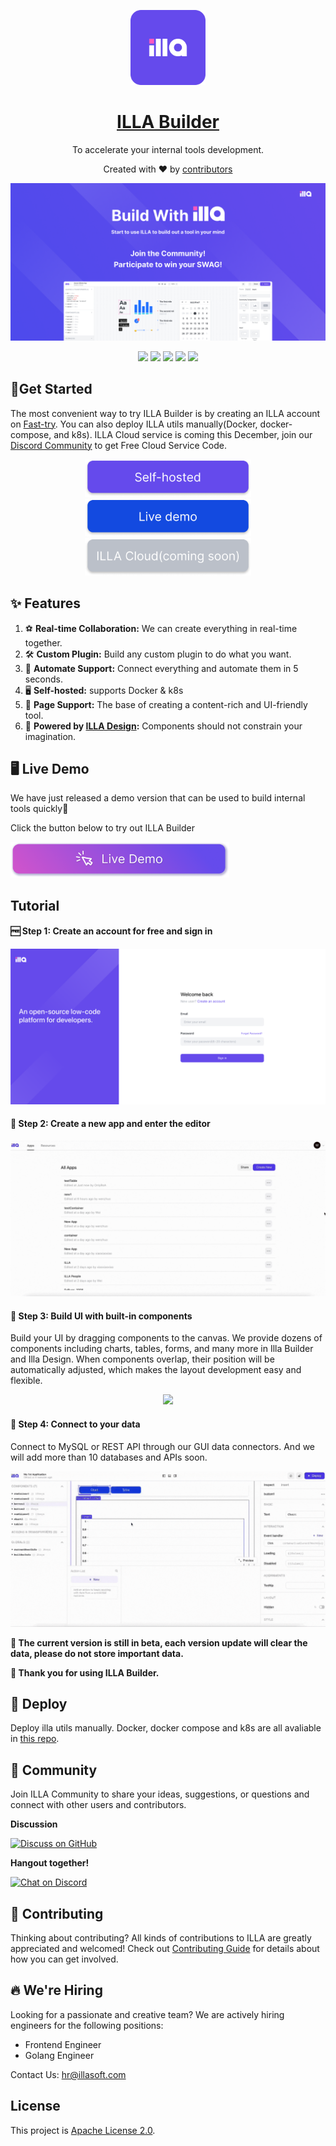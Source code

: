 <div align="center">
    <p align="center">
<a href="https://fast-try.illacloud.com/">
  <img alt="ILLA Design Logo" width="120px" height="120px" src="https://github.com/illacloud/.github/blob/main/assets/images/ILLALogo.svg"/>
</a>
</p>
</div>

<h1 align="center"><a href="https://fast-try.illacloud.com/">ILLA Builder</a></h1>
<p align="center">To accelerate your internal tools development.</p>

<div align="center">
  <p>Created with ❤︎ by <a href="https://github.com/illacloud/illa-builder/graphs/contributors">contributors</a></p>
</div>
<p align="center">
<a href="https://fast-try.illacloud.com/">
  <img src="https://github.com/illacloud/.github/blob/main/assets/images/newBuilder.png">
</a>
</p>


<p align="center">
  <a href="https://discord.gg/illacloud"><img src="https://img.shields.io/badge/chat-Discord-7289DA?logo=discord" height=18></a>
  <a href="https://twitter.com/illacloudHQ"><img src="https://img.shields.io/badge/Twitter-1DA1F2?logo=twitter&logoColor=white" height=18></a>
  <a href="https://github.com/orgs/illacloud/discussions"><img src="https://img.shields.io/badge/discussions-GitHub-333333?logo=github" height=18></a>
  <a href="./LICENSE"><img src="https://img.shields.io/github/license/illacloud/illa-builder" height=18></a>
  <a href="./CONTRIBUTING.md"><img src="https://badgen.net/badge/PRs/Welcome/green?icon=storybook" height=18></a>
</p>



## 🚀Get Started
The most convenient way to try ILLA Builder is by creating an ILLA account on [Fast-try](https://fast-try.illacloud.com/). You can also deploy ILLA utils manually(Docker, docker-compose, and k8s). ILLA Cloud service is coming this December, join our [Discord Community](https://discord.gg/zKf3WKCufR) to get Free Cloud Service Code.

<p align="center">
  <a href="https://www.illacloud.com/en-US/docs/illa-cli"><img src="https://github.com/illacloud/.github/blob/main/assets/images/Group%202950.png" height=60></a>
  <a href="https://fast-try.illacloud.com/"><img src="https://github.com/illacloud/.github/blob/main/assets/images/Group%202949.png" height=60></a>
  <img src="https://github.com/illacloud/.github/blob/main/assets/images/Group%202948%20(3).png?raw=true" height=60>
</p>



## ✨ Features

1. ⚽ **Real-time Collaboration:** We can create everything in real-time together.
2. 🛠 **Custom Plugin:** Build any custom plugin to do what you want.
3. 🤖 **Automate Support:** Connect everything and automate them in 5 seconds.
4. 🖥 **Self-hosted:** supports Docker & k8s
5. 📝 **Page Support:** The base of creating a content-rich and UI-friendly tool.
6. 🎨 **Powered by [ILLA Design](https://github.com/illacloud/illa-design):** Components should not constrain your imagination.

## 🖥 Live Demo
<p>We have just released a demo version that can be used to build internal tools quickly🎉</p>
<p>Click the button below to try out ILLA Builder</p>
<a href="https://fast-try.illacloud.com">
<img alt="Live Demo" width="350px" height="56.85px" src="https://github.com/illacloud/.github/blob/main/assets/images/newdemo2.png" />
</a>

## Tutorial
#### 🆓 Step 1: Create an account for free and sign in

<p align="center">
<a href="https://fast-try.illacloud.com/">
  <img src="https://github.com/illacloud/.github/blob/main/assets/images/login.png">
</a>
</p>

#### 🎯 Step 2: Create a new app and enter the editor
<p align="center">
<a href="https://fast-try.illacloud.com/">
  <img src="https://github.com/illacloud/.github/blob/main/assets/images/create-a-new-app1.gif">
</a>
</p>

#### 🎨 Step 3: Build UI with built-in components
Build your UI by dragging components to the canvas. We provide dozens of components including charts, tables, forms, and many more in Illa Builder and Illa Design. When components overlap, their position will be automatically adjusted, which makes the layout development easy and flexible.

<p align="center">
<a href="https://fast-try.illacloud.com/">
  <img src="https://github.com/illacloud/.github/blob/main/assets/images/edit-UI-with-components.gif">
</a>
</p>

#### 🔌 Step 4: Connect to your data
Connect to MySQL or REST API through our GUI data connectors. And we will add more than 10 databases and APIs soon.
<p align="center">
<a href="https://fast-try.illacloud.com/">
  <img src="https://github.com/illacloud/.github/blob/main/assets/images/connect-your-data.gif">
</a>
</p>

**🔴 The current version is still in beta, each version update will clear the  data, please do not store important data.**

**💞 Thank you for using ILLA Builder.** 

## 🚀 Deploy

Deploy illa utils manually. Docker, docker compose and k8s are all avaliable in [this repo](https://github.com/illacloud/deploy-illa-manually).

## 💬 Community

Join ILLA Community to share your ideas, suggestions, or questions and connect with other users and contributors.

<b>Discussion</b>

[![Discuss on GitHub](https://img.shields.io/badge/discussions-GitHub-333333?logo=github)](https://github.com/orgs/illacloud/discussions)

<b>Hangout together!</b>

[![Chat on Discord](https://img.shields.io/badge/chat-Discord-7289DA?logo=discord)](https://discord.gg/illacloud)

## 🌱 Contributing

Thinking about contributing? All kinds of contributions to ILLA are greatly appreciated and welcomed! Check out [Contributing Guide](./CONTRIBUTING.md) for details about how you can get involved.

## 🔥 We're Hiring

Looking for a passionate and creative team? We are actively hiring engineers for the following positions:

- Frontend Engineer
- Golang Engineer

Contact Us: hr@illasoft.com

## License

This project is [Apache License 2.0](./LICENSE).
